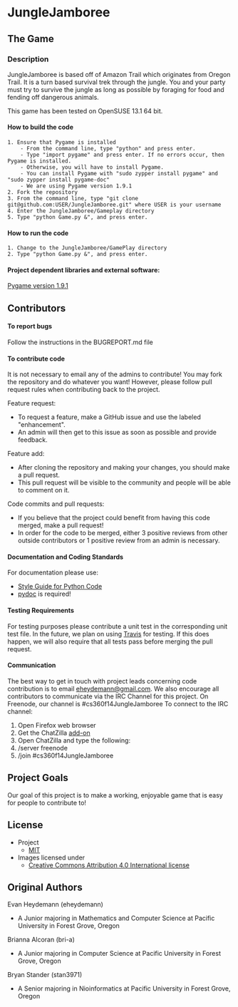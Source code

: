 # JungleJamboree

## The Game

### Description
JungleJamboree is based off of Amazon Trail which originates from Oregon Trail. It is a turn based survival trek through the jungle. 
You and your party must try to survive the jungle as long as possible by foraging for food and fending off dangerous animals.

This game has been tested on OpenSUSE 13.1 64 bit.

#### How to build the code
	1. Ensure that Pygame is installed
		- From the command line, type "python" and press enter.
		- Type "import pygame" and press enter. If no errors occur, then Pygame is installed.
		- Otherwise, you will have to install Pygame. 
		- You can install Pygame with "sudo zypper install pygame" and "sudo zypper install pygame-doc"	
		- We are using Pygame version 1.9.1
	2. Fork the repository 
	3. From the command line, type "git clone git@github.com:USER/JungleJamboree.git" where USER is your username
	4. Enter the JungleJamboree/Gameplay directory
	5. Type "python Game.py &", and press enter.
#### How to run the code
	1. Change to the JungleJamboree/GamePlay directory
	2. Type "python Game.py &", and press enter.
#### Project dependent libraries and external software:
[Pygame version 1.9.1](http://www.pygame.org/news.html)
 
## Contributors

#### To report bugs
Follow the instructions in the BUGREPORT.md file

#### To contribute code
It is not necessary to email any of the admins to contribute! You may fork the repository and do whatever you want!
However, please follow pull request rules when contributing back to the project.

Feature request:
- To request a feature, make a GitHub issue and use the labeled "enhancement".
- An admin will then get to this issue as soon as possible and provide feedback.

Feature add:
- After cloning the repository and making your changes, you should make a pull request. 
- This pull request will be visible to the community and people will be able to comment on it. 

Code commits and pull requests:
- If you believe that the project could benefit from having this code merged, make a pull request!
- In order for the code to be merged, either 3 positive reviews from other outside contributors or 1 positive review from an admin is necessary.

#### Documentation and Coding Standards
For documentation please use:
   * [Style Guide for Python Code](http://legacy.python.org/dev/peps/pep-0008/)
   * [pydoc](https://docs.python.org/3/library/pydoc.html) is required! 

#### Testing Requirements
For testing purposes please contribute a unit test in the corresponding unit test file.
In the future, we plan on using [Travis](https://travis-ci.org/) for testing. If this does happen, we will also require that all tests pass before merging the pull request.

#### Communication
The best way to get in touch with project leads concerning code contribution is to email eheydemann@gmail.com.
We also encourage all contributors to communicate via the IRC Channel for this project. On Freenode, our channel is #cs360f14JungleJamboree
To connect to the IRC channel:

1. Open Firefox web browser
2. Get the ChatZilla [add-on](https://addons.mozilla.org/en-us/firefox/addon/chatzilla/)
3. Open ChatZilla and type the following:
4. /server freenode
5. /join #cs360f14JungleJamboree


## Project Goals
Our goal of this project is to make a working, enjoyable game that is easy for people to contribute to!

## License 
- Project
   - [MIT](http://opensource.org/licenses/MIT)
- Images licensed under
	- [Creative Commons Attribution 4.0 International license](http://creativecommons.org/licenses/by/4.0/)

## Original Authors
Evan Heydemann (eheydemann)
* A Junior majoring in Mathematics and Computer Science at Pacific University in Forest Grove, Oregon

Brianna Alcoran (bri-a)
* A Junior majoring in Computer Science at Pacific University in Forest Grove, Oregon

Bryan Stander (stan3971)
* A Senior majoring in Nioinformatics at Pacific University in Forest Grove, Oregon

    
